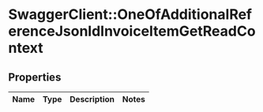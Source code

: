# SwaggerClient::OneOfAdditionalReferenceJsonldInvoiceItemGetReadContext

## Properties
Name | Type | Description | Notes
------------ | ------------- | ------------- | -------------

